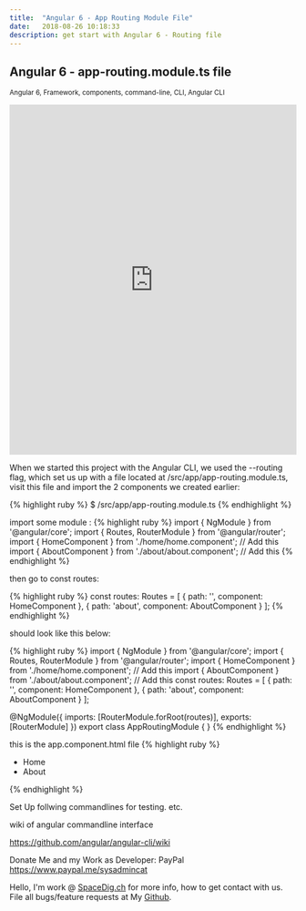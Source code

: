 ```yaml
---
title:  "Angular 6 - App Routing Module File"
date:   2018-08-26 10:18:33
description: get start with Angular 6 - Routing file
---
```

<h2 id="this-post-is-the-last-of-a-series-of-posts-in-which-i-write-about-the-observable-type-in-the-first-post-we-went-ahead-writing-an-observable-from-scratch-in-order-to-fully-understand-it-we-then-explored-how-to-create-observables-from-values-arrays-dom-events-and-promises-this-time-well-focus-on-compositions-by-rewriting-some-basic-composition-operators">
Angular 6 - app-routing.module.ts file</h2>

<small>Angular 6, Framework, components, command-line, CLI, Angular CLI </small>

<iframe width="100%" height="615" src="https://www.youtube.com/embed/OyXLnCBGQA8" frameborder="0" allow="autoplay; encrypted-media" allowfullscreen></iframe>


When we started this project with the Angular CLI, we used the --routing flag, which set us up with a file located at /src/app/app-routing.module.ts, visit this file and import the 2 components we created earlier:

{% highlight ruby %}
$ /src/app/app-routing.module.ts
{% endhighlight %}


import some module : 
{% highlight ruby %}
import { NgModule } from '@angular/core';
import { Routes, RouterModule } from '@angular/router';
import { HomeComponent } from './home/home.component';     // Add this
import { AboutComponent } from './about/about.component';  // Add this
{% endhighlight %}


then go to const routes:


{% highlight ruby %}
const routes: Routes = [
  {
    path: '',
    component: HomeComponent
  },
  {
    path: 'about',
    component: AboutComponent
  }
];
{% endhighlight %}


should look like this below: 

{% highlight ruby %}
import { NgModule } from '@angular/core';
import { Routes, RouterModule } from '@angular/router';
import { HomeComponent } from './home/home.component';     // Add this
import { AboutComponent } from './about/about.component';  // Add this
const routes: Routes = [
  {
    path: '',
    component: HomeComponent
  },
  {
    path: 'about',
    component: AboutComponent
  }
];

@NgModule({
  imports: [RouterModule.forRoot(routes)],
  exports: [RouterModule]
})
export class AppRoutingModule { }
{% endhighlight %}


this is the app.component.html file 
{% highlight ruby %}
<ul>
  <li><a routerLink="">Home</a></li>
  <li><a routerLink="about">About</a></li>
</ul>
<router-outlet></router-outlet>
{% endhighlight %}







Set Up follwing commandlines for testing. etc.

wiki of angular commandline interface 

<a href="https://github.com/angular/angular-cli/wiki">https://github.com/angular/angular-cli/wiki </a>




Donate Me and my Work as Developer: PayPal <a href="https://www.paypal.me/sysadmincat">https://www.paypal.me/sysadmincat </a>


 Hello, I'm work @ [SpaceDig.ch][spacedig] for more info, how to get contact with us. File all bugs/feature requests at My  [Github][jekyll-gh].

[jekyll-gh]: https://github.com/spaceg
[spacedig]:    http://spacedig.ch
